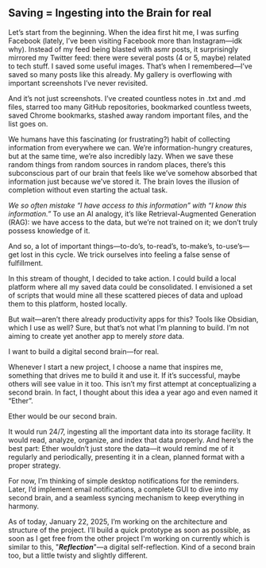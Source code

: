 ## Saving = Ingesting into the Brain for real

Let’s start from the beginning. When the idea first hit me, I was surfing Facebook (lately, I’ve been visiting Facebook more than Instagram—idk why). Instead of my feed being blasted with asmr posts, it surprisingly mirrored my Twitter feed: there were several posts (4 or 5, maybe) related to tech stuff. I saved some useful images. That’s when I remembered—I’ve saved so many posts like this already. My gallery is overflowing with important screenshots I’ve never revisited.

And it’s not just screenshots. I’ve created countless notes in .txt and .md files, starred too many GitHub repositories, bookmarked countless tweets, saved Chrome bookmarks, stashed away random important files, and the list goes on.

We humans have this fascinating (or frustrating?) habit of collecting information from everywhere we can. We’re information-hungry creatures, but at the same time, we’re also incredibly lazy. When we save these random things from random sources in random places, there’s this subconscious part of our brain that feels like we’ve somehow absorbed that information just because we’ve stored it. The brain loves the illusion of completion without even starting the actual task.

*We so often mistake “I have access to this information” with “I know this information.”* To use an AI analogy, it’s like Retrieval-Augmented Generation (RAG): we have access to the data, but we’re not trained on it; we don’t truly possess knowledge of it.

And so, a lot of important things—to-do’s, to-read’s, to-make’s, to-use’s—get lost in this cycle. We trick ourselves into feeling a false sense of fulfillment.

In this stream of thought, I decided to take action. I could build a local platform where all my saved data could be consolidated. I envisioned a set of scripts that would mine all these scattered pieces of data and upload them to this platform, hosted locally.

But wait—aren’t there already productivity apps for this? Tools like Obsidian, which I use as well? Sure, but that’s not what I’m planning to build. I’m not aiming to create yet another app to merely *store* data.

I want to build a digital second brain—for real.

Whenever I start a new project, I choose a name that inspires me, something that drives me to build it and use it. If it’s successful, maybe others will see value in it too. This isn’t my first attempt at conceptualizing a second brain. In fact, I thought about this idea a year ago and even named it “Ether”.

Ether would be our second brain.

It would run 24/7, ingesting all the important data into its storage facility. It would read, analyze, organize, and index that data properly. And here’s the best part: Ether wouldn’t just store the data—it would remind me of it regularly and periodically, presenting it in a clean, planned format with a proper strategy.

For now, I’m thinking of simple desktop notifications for the reminders. Later, I’d implement email notifications, a complete GUI to dive into my second brain, and a seamless syncing mechanism to keep everything in harmony.

As of today, January 22, 2025, I’m working on the architecture and structure of the project. I’ll build a quick prototype as soon as possible, as soon as I get free from the other project I'm working on currently which is similar to this, "***Reflection***"—a digital self-reflection. Kind of a second brain too, but a little twisty and slightly different.
